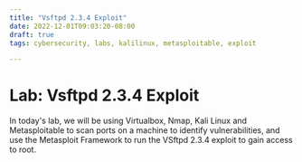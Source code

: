 ```yaml
---
title: "Vsftpd 2.3.4 Exploit"
date: 2022-12-01T09:03:20-08:00
draft: true
tags: cybersecurity, labs, kalilinux, metasploitable, exploit

---
```


<!-- *see preview: ctrl+shift+v* -->

# Lab: Vsftpd 2.3.4 Exploit

In today's lab, we will be using Virtualbox, Nmap, Kali Linux and Metasploitable to scan ports on a machine to identify vulnerabilities, and use the Metasploit Framework to run the VSftpd 2.3.4 exploit to gain access to root. 

